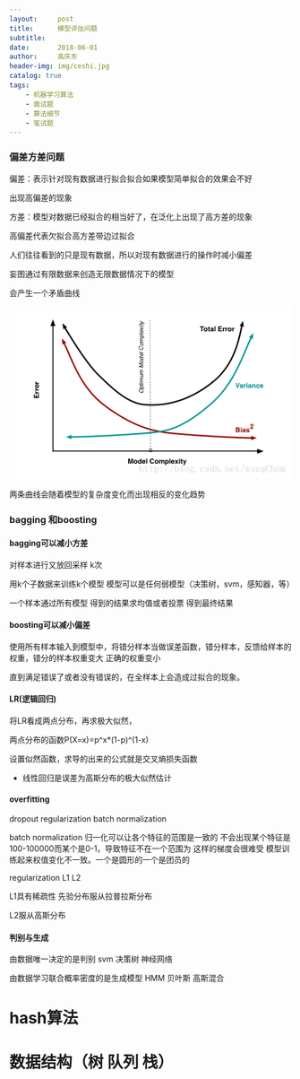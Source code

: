 ```yaml
---
layout:     post
title:      模型评估问题
subtitle:   
date:       2018-06-01
author:     高庆东
header-img: img/ceshi.jpg
catalog: true
tags:
    - 机器学习算法
    - 面试题
    - 算法细节
    - 笔试题
---
```


### 偏差方差问题
偏差：表示针对现有数据进行拟合拟合如果模型简单拟合的效果会不好

出现高偏差的现象

方差：模型对数据已经拟合的相当好了，在泛化上出现了高方差的现象

高偏差代表欠拟合高方差带边过拟合

人们往往看到的只是现有数据，所以对现有数据进行的操作时减小偏差

妄图通过有限数据来创造无限数据情况下的模型

会产生一个矛盾曲线

![方差偏差](/img/方差偏差.png)

两条曲线会随着模型的复杂度变化而出现相反的变化趋势

### bagging 和boosting

#### bagging可以减小方差
对样本进行又放回采样 k次

用k个子数据来训练k个模型 模型可以是任何弱模型（决策树，svm，感知器，等）

一个样本通过所有模型 得到的结果求均值或者投票 得到最终结果

#### boosting可以减小偏差

使用所有样本输入到模型中，将错分样本当做误差函数，错分样本，反馈给样本的权重，错分的样本权重变大 正确的权重变小

直到满足错误了或者没有错误的，在全样本上会造成过拟合的现象。


#### LR(逻辑回归)
将LR看成两点分布，再求极大似然，

两点分布的函数P(X=x)=p^x*(1-p)^(1-x)

设置似然函数，求导的出来的公式就是交叉熵损失函数

- 线性回归是误差为高斯分布的极大似然估计


#### overfitting
dropout regularization batch normalization

batch normalization 归一化可以让各个特征的范围是一致的
不会出现某个特征是100-100000而某个是0-1，导致特征不在一个范围为 这样的梯度会很难受
模型训练起来权值变化不一致。一个是圆形的一个是团员的

regularization L1 L2

L1具有稀疏性 先验分布服从拉普拉斯分布

L2服从高斯分布


#### 判别与生成
由数据唯一决定的是判别  svm 决策树  神经网络

由数据学习联合概率密度的是生成模型 HMM 贝叶斯 高斯混合


# hash算法
# 数据结构（树 队列 栈）



